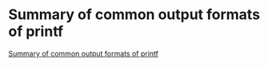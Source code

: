 # Summary of common output formats of printf
[Summary of common output formats of printf](https://aiwithcloud.com/2022/09/16/summary_of_common_output_formats_of_printf/)